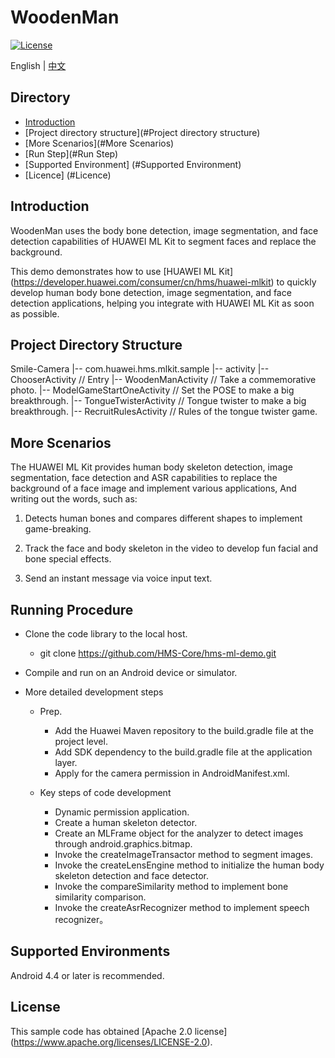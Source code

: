 # WoodenMan
[![License](https://img.shields.io/badge/Docs-hmsguides-brightgreen)](https://developer.huawei.com/consumer/cn/doc/development/HMS-Guides/ml-introduction-4)

English | [中文](https://github.com/HMS-Core/hms-ml-demo/blob/master/WoodenMan/README_ZH.md)

## Directory

* [Introduction](#Introduction)
* [Project directory structure](#Project directory structure)
* [More Scenarios](#More Scenarios)
* [Run Step](#Run Step)
* [Supported Environment] (#Supported Environment)
* [Licence] (#Licence)


## Introduction
WoodenMan uses the body bone detection, image segmentation, and face detection capabilities of HUAWEI ML Kit to segment faces and replace the background.

This demo demonstrates how to use [HUAWEI ML Kit] (https://developer.huawei.com/consumer/cn/hms/huawei-mlkit) to quickly develop human body bone detection, image segmentation, and face detection applications, helping you integrate with HUAWEI ML Kit as soon as possible.

## Project Directory Structure
Smile-Camera
|-- com.huawei.hms.mlkit.sample
    |-- activity
        |-- ChooserActivity // Entry
        |-- WoodenManActivity // Take a commemorative photo.
        |-- ModelGameStartOneActivity // Set the POSE to make a big breakthrough.
        |-- TongueTwisterActivity // Tongue twister to make a big breakthrough.
        |-- RecruitRulesActivity // Rules of the tongue twister game.

## More Scenarios
The HUAWEI ML Kit provides human body skeleton detection, image segmentation, face detection and ASR capabilities to replace the background of a face image and implement various applications, And writing out the words, such as:

1. Detects human bones and compares different shapes to implement game-breaking.

2. Track the face and body skeleton in the video to develop fun facial and bone special effects.

3. Send an instant message via voice input text.

## Running Procedure
- Clone the code library to the local host.
    - git clone https://github.com/HMS-Core/hms-ml-demo.git

- Compile and run on an Android device or simulator.

- More detailed development steps
    - Prep.
        - Add the Huawei Maven repository to the build.gradle file at the project level.
        - Add SDK dependency to the build.gradle file at the application layer.
        - Apply for the camera permission in AndroidManifest.xml.

    - Key steps of code development
        - Dynamic permission application.
        - Create a human skeleton detector.
        - Create an MLFrame object for the analyzer to detect images through android.graphics.bitmap.
        - Invoke the createImageTransactor method to segment images.
        - Invoke the createLensEngine method to initialize the human body skeleton detection and face detector.
        - Invoke the compareSimilarity method to implement bone similarity comparison.
        - Invoke the createAsrRecognizer method to implement speech recognizer。

## Supported Environments
Android 4.4 or later is recommended.

## License
This sample code has obtained [Apache 2.0 license] (https://www.apache.org/licenses/LICENSE-2.0).